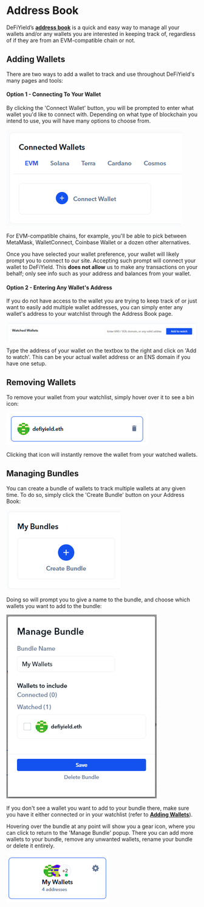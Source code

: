 # Address Book

DeFiYield’s [**address book**](https://defiyield.app/address-book) is a quick and easy way to manage all your wallets and/or any wallets you are interested in keeping track of, regardless of if they are from an EVM-compatible chain or not.

## Adding Wallets

There are two ways to add a wallet to track and use throughout DeFiYield's many pages and tools:

#### Option 1 - Connecting To Your Wallet

By clicking the 'Connect Wallet' button, you will be prompted to enter what wallet you'd like to connect with. Depending on what type of blockchain you intend to use, you will have many options to choose from.

![](<../../.gitbook/assets/image (28).png>)

For EVM-compatible chains, for example, you'll be able to pick between MetaMask, WalletConnect, Coinbase Wallet or a dozen other alternatives.

Once you have selected your wallet preference, your wallet will likely prompt you to connect to our site. Accepting such prompt will connect your wallet to DeFiYield. This **does not allow** us to make any transactions on your behalf; only see info such as your address and balances from your wallet.

#### Option 2 - Entering Any Wallet's Address

If you do not have access to the wallet you are trying to keep track of or just want to easily add multiple wallet addresses, you can simply enter any wallet's address to your watchlist through the Address Book page.

![](<../../.gitbook/assets/image (16).png>)

Type the address of your wallet on the textbox to the right and click on 'Add to watch'. This can be your actual wallet address or an ENS domain if you have one setup.

## Removing Wallets

To remove your wallet from your watchlist, simply hover over it to see a bin icon:

![](<../../.gitbook/assets/image (25).png>)

Clicking that icon will instantly remove the wallet from your watched wallets.

## Managing Bundles

You can create a bundle of wallets to track multiple wallets at any given time. To do so, simply click the 'Create Bundle' button on your Address Book:

![](<../../.gitbook/assets/image (26).png>)

Doing so will prompt you to give a name to the bundle, and choose which wallets you want to add to the bundle:

![](<../../.gitbook/assets/image (7).png>)

If you don't see a wallet you want to add to your bundle there, make sure you have it either connected or in your watchlist (refer to [**Adding Wallets**](address-book.md#adding-wallets)).

Hovering over the bundle at any point will show you a gear icon, where you can click to return to the 'Manage Bundle' popup. There you can add more wallets to your bundle, remove any unwanted wallets, rename your bundle or delete it entirely.

![](<../../.gitbook/assets/image (22).png>)
